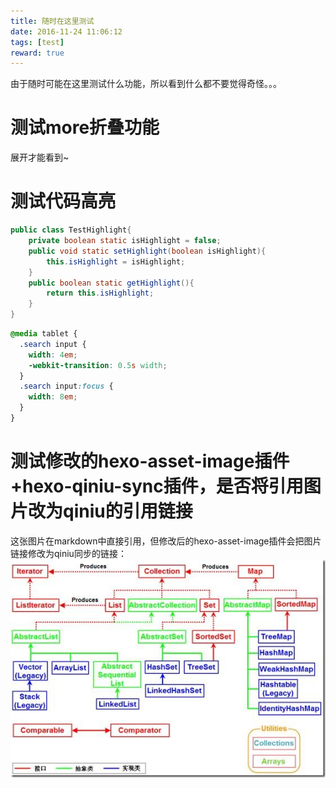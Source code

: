 ```yaml
---
title: 随时在这里测试  
date: 2016-11-24 11:06:12  
tags: [test]  
reward: true  
---
```


由于随时可能在这里测试什么功能，所以看到什么都不要觉得奇怪。。。
# 测试more折叠功能

<!--more-->

展开才能看到~  
# 测试代码高亮

```java
public class TestHighlight{
	private boolean static isHighlight = false;
	public void static setHighlight(boolean isHighlight){
		this.isHighlight = isHighlight;
	}
	public boolean static getHighlight(){
		return this.isHighlight;
	}
}
```

```css
@media tablet {
  .search input {
    width: 4em;
    -webkit-transition: 0.5s width;
  }
  .search input:focus {
    width: 8em;
  }
}
```

# 测试修改的hexo-asset-image插件+hexo-qiniu-sync插件，是否将引用图片改为qiniu的引用链接
这张图片在markdown中直接引用，但修改后的hexo-asset-image插件会把图片链接修改为qiniu同步的链接：  
![](../../qiniu/static/images/随时在这里测试/collection-framework.png)  

